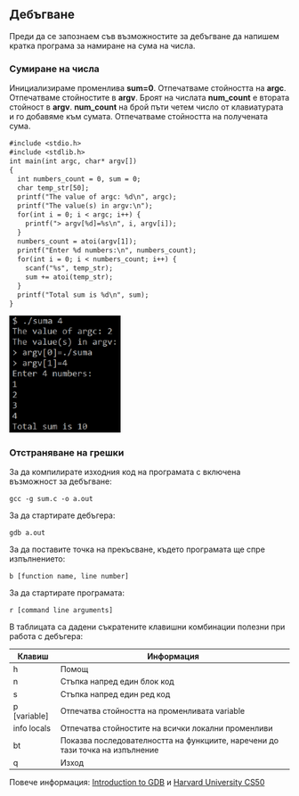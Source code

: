 ## Дебъгване
Преди да се запознаем съв възможностите за дебъгване да напишем кратка програма за намиране на сума на числа.

### Сумиране на числа
Инициализираме променливa **sum=0**. Отпечатваме стойността на **argc**. Отпечатваме стойностите в **argv**. Броят на числата **num_count** е втората стойност в **argv**. **num_count** на брой пъти четем число от клавиатурата и го добавяме към сумата.  Отпечатваме стойността на получената сума.
```
#include <stdio.h>
#include <stdlib.h>
int main(int argc, char* argv[]) 
{
  int numbers_count = 0, sum = 0;
  char temp_str[50];
  printf("The value of argc: %d\n", argc);
  printf("The value(s) in argv:\n");
  for(int i = 0; i < argc; i++) {
    printf("> argv[%d]=%s\n", i, argv[i]);
  }
  numbers_count = atoi(argv[1]);
  printf("Enter %d numbers:\n", numbers_count);
  for(int i = 0; i < numbers_count; i++) {
    scanf("%s", temp_str);
    sum += atoi(temp_str);
  }
  printf("Total sum is %d\n", sum);
}
```
![12.png](12.png) 

### Отстраняване на грешки
За да компилирате изходния код на програмата с включена възможност за дебъгване:
```
gcc -g sum.c -о a.out
```

За да стартирате дебъгера:
```
gdb a.out
```

За да поставите точка на прекъсване, където програмата ще спре изпълнението:
```
b [function name, line number]
```

За да стартирате програмата:
```
r [command line arguments]
```

В таблицата са дадени съкратените клавишни комбинации полезни при работа с дебъгера:

| Клавиш       | Информация                                                                    |
| ------------ | ----------------------------------------------------------------------------- |
| h            | Помощ                                                                         |
| n            | Стъпка напред един блок код                                                   |
| s            | Стъпка напред един ред код                                                    |
| p [variable] | Отпечатва стойността на променливата variable                                 |
| info locals  | Отпечатва стойностите на всички локални променливи                            |
| bt           | Показва последователността на функциите, наречени до тази точка на изпълнение |
| q            | Изход                                                                         |

Повече информация: 
[Introduction to GDB](https://www.youtube.com/watch?v=sCtY--xRUyI) и [Harvard University CS50](https://www.youtube.com/watch?v=y5JmQItfFck)
